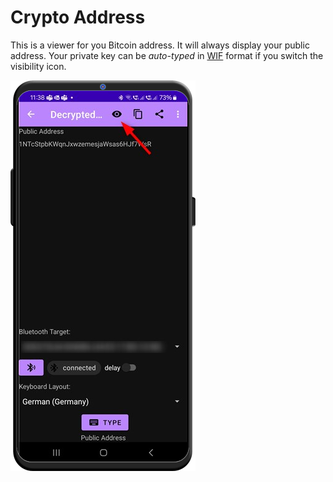 # Crypto Address

This is a viewer for you Bitcoin address. It will always display your public address. Your private key can be *auto-typed* in [WIF](https://en.bitcoin.it/wiki/Wallet_import_format) format if you switch the visibility icon.

![Crypto Address Generator](./readme_images/crypto_address.png)
